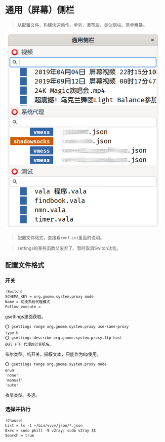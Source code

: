 # 通用（屏幕）侧栏


> 从配置文件，构建快速动作。单列，瀑布型，类似侧栏。简单粗暴。

![](./list-exec.png)

> 配置文件格式，直接看`conf.ini`里面的说明。

> settings的某些函数又废弃了。暂时取消Switch功能。

## 配置文件格式

### 开关
```
[Switch]
SCHEMA_KEY = org.gnome.system.proxy mode
Name = 切换系统代理模式
Follow_execute = 
```
gsettings里面获取。
	
```
⭕ gsettings range org.gnome.system.proxy use-same-proxy
type b
⭕ gsettings describe org.gnome.system.proxy.ftp host
执行 FTP 代理的计算机名。
```
布尔类型。纯开关。描叙文本，只能作为tip使用。
```
⭕ gsettings range org.gnome.system.proxy mode
enum
'none'
'manual'
'auto'
```
枚举类型。多选。

### 选择并执行
```
[Choose]
List = ls -1 ~/bin/vvvv/json/*.json
Exec = sudo pkill -9 v2ray; sudo v2ray $$
Search = true
```
